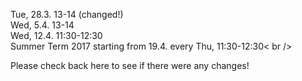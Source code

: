 Tue, 28.3. 13-14 (changed!) <br />
Wed, 5.4. 13-14 <br />
Wed, 12.4. 11:30-12:30<br />
Summer Term 2017 starting from 19.4. every
Thu, 11:30-12:30< br />

Please check back here to see if there were any changes!
